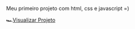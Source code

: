 <p>Meu primeiro projeto com html, css e javascript =) </p>

🏎️<a href="https://dev-almeida10.github.io/cars-page/">Visualizar Projeto</a>
